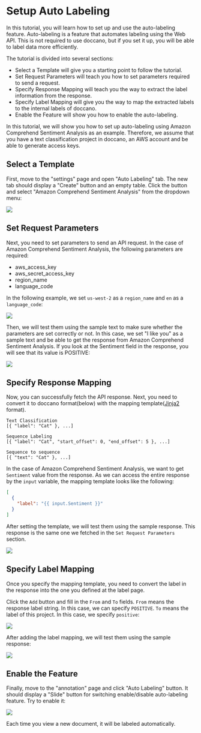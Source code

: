 # Setup Auto Labeling

In this tutorial, you will learn how to set up and use the auto-labeling feature. Auto-labeling is a feature that automates labeling using the Web API. This is not required to use doccano, but if you set it up, you will be able to label data more efficiently.

The tutorial is divided into several sections:

- Select a Template will give you a starting point to follow the tutorial.
- Set Request Parameters will teach you how to set parameters required to send a request.
- Specify Response Mapping will teach you the way to extract the label information from the response.
- Specify Label Mapping will give you the way to map the extracted labels to the internal labels of doccano.
- Enable the Feature will show you how to enable the auto-labeling.

In this tutorial, we will show you how to set up auto-labeling using Amazon Comprehend Sentiment Analysis as an example. Therefore, we assume that you have a text classification project in doccano, an AWS account and be able to generate access keys.

## Select a Template

First, move to the "settings" page and open "Auto Labeling" tab. The new tab should display a "Create" button and an empty table. Click the button and select "Amazon Comprehend Sentiment Analysis" from the dropdown menu:

![](https://www.univ-chief.dz/uc/wp-content/uploads/2016/11/Logo-UHBC-GO-final.png )

## Set Request Parameters

Next, you need to set parameters to send an API request. In the case of Amazon Comprehend Sentiment Analysis, the following parameters are required:

- aws_access_key
- aws_secret_access_key
- region_name
- language_code

In the following example, we set `us-west-2` as a `region_name` and `en` as a `language_code`:

![](https://www.univ-chief.dz/uc/wp-content/uploads/2016/11/Logo-UHBC-GO-final.png )

Then, we will test them using the sample text to make sure whether the parameters are set correctly or not. In this case, we set "I like you" as a sample text and be able to get the response from Amazon Comprehend Sentiment Analysis. If you look at the Sentiment field in the response, you will see that its value is POSITIVE:

![](https://www.univ-chief.dz/uc/wp-content/uploads/2016/11/Logo-UHBC-GO-final.png )

## Specify Response Mapping

Now, you can successfully fetch the API response. Next, you need to convert it to doccano format(below) with the mapping template([Jinja2](https://jinja.palletsprojects.com/en/2.11.x/) format).

```plain
Text Classification
[{ "label": "Cat" }, ...]

Sequence Labeling
[{ "label": "Cat", "start_offset": 0, "end_offset": 5 }, ...]

Sequence to sequence
[{ "text": "Cat" }, ...]
```

In the case of Amazon Comprehend Sentiment Analysis, we want to get `Sentiment` value from the response. As we can access the entire response by the `input` variable, the mapping template looks like the following:

```json
[
  {
    "label": "{{ input.Sentiment }}"
  }
]
```

After setting the template, we will test them using the sample response. This response is the same one we fetched in the `Set Request Parameters` section.

![](https://www.univ-chief.dz/uc/wp-content/uploads/2016/11/Logo-UHBC-GO-final.png )

## Specify Label Mapping

Once you specify the mapping template, you need to convert the label in the response into the one you defined at the label page.

Click the `Add` button and fill in the `From` and `To` fields. `From` means the response label string. In this case, we can specify `POSITIVE`. `To` means the label of this project. In this case, we specify `positive`:

![](https://www.univ-chief.dz/uc/wp-content/uploads/2016/11/Logo-UHBC-GO-final.png )

After adding the label mapping, we will test them using the sample response:

![](../images/auto-labeling/test_label_mapping.png)

## Enable the Feature

Finally, move to the "annotation" page and click "Auto Labeling" button. It should display a "Slide" button for switching enable/disable auto-labeling feature. Try to enable it:

![](https://www.univ-chief.dz/uc/wp-content/uploads/2016/11/Logo-UHBC-GO-final.png )

Each time you view a new document, it will be labeled automatically.
